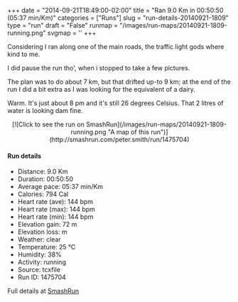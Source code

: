 +++
date = "2014-09-21T18:49:00-02:00"
title = "Ran 9.0 Km in 00:50:50 (05:37 min/Km)"
categories = ["Runs"]
slug = "run-details-20140921-1809"
type = "run"
draft = "False"
runmap = "/images/run-maps/20140921-1809-running.png"
svgmap = '<polyline points="61 3, 53 10, 50 13, 44 15, 37 15, 36 15, 35 19, 36 26, 34 28, 35 31, 35 31, 34 33, 35 34, 33 39, 33 40, 34 44, 34 47, 36 54, 40 60, 42 63, 42 64, 42 65, 43 70, 38 85, 38 92, 33 100, 38 91, 39 81, 43 70, 42 64, 43 62, 37 56, 33 46, 35 35, 36 17, 39 15, 47 15, 49 14, 63 1, 67 0">'
+++

Considering I ran along one of the main roads, the traffic light gods where kind to me. 

I did pause the run tho', when i stopped to take a few pictures. 

The plan was to do about 7 km, but that drifted up-to 9 km; at the end of the run I did a bit extra as I was looking for the equivalent of a dairy. 

Warm. It's just about 8 pm and it's still 26 degrees Celsius. That 2 litres of water is looking dam fine. 



<!--more-->

<center>
[![Click to see the run on SmashRun](/images/run-maps/20140921-1809-running.png "A map of this run")](http://smashrun.com/peter.smith/run/1475704)
</center>

#### Run details

* Distance: 9.0 Km
* Duration: 00:50:50
* Average pace: 05:37 min/Km
* Calories: 794 Cal
* Heart rate (ave): 144 bpm
* Heart rate (max): 144 bpm
* Heart rate (min): 144 bpm
* Elevation gain: 72 m
* Elevation loss:  m
* Weather: clear
* Temperature: 25 &deg;C
* Humidity: 38%
* Activity: running
* Source: tcxfile
* Run ID: 1475704

Full details at [SmashRun](http://smashrun.com/peter.smith/run/1475704)